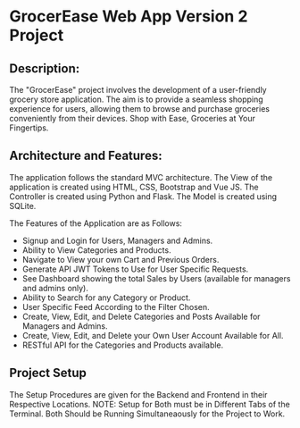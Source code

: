 # GrocerEase Web App Version 2 Project

## Description:
The "GrocerEase" project involves the development of a user-friendly grocery store application. The aim is to provide a seamless shopping experience for users, allowing them to browse and purchase groceries conveniently from their devices. Shop with Ease, Groceries at Your Fingertips.

## Architecture and Features:
The application follows the standard MVC architecture. The View of the application is created using HTML, CSS, Bootstrap and Vue JS. The Controller is created using Python and Flask. The Model is created using SQLite.

The Features of the Application are as Follows:

* Signup and Login for Users, Managers and Admins.
* Ability to View Categories and Products.
* Navigate to View your own Cart and Previous Orders.
* Generate API JWT Tokens to Use for User Specific Requests.
* See Dashboard showing the total Sales by Users (available for managers and admins only).
* Ability to Search for any Category or Product.
* User Specific Feed According to the Filter Chosen.
* Create, View, Edit, and Delete Categories and Posts Available for Managers and Admins.
* Create, View, Edit, and Delete your Own User Account Available for All.
* RESTful API for the Categories and Products available.

## Project Setup

The Setup Procedures are given for the Backend and Frontend in their Respective Locations. 
NOTE: Setup for Both must be in Different Tabs of the Terminal. Both Should be Running Simultaneaously for the Project to Work.
